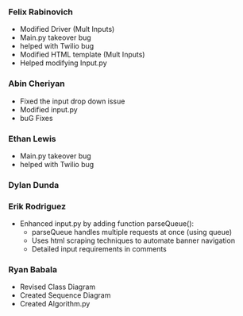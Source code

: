 ### Felix Rabinovich ###
  - Modified Driver (Mult Inputs)
  - Main.py takeover bug
  - helped with Twilio bug 
  - Modified HTML template (Mult Inputs)
  - Helped modifying Input.py

### Abin Cheriyan ###
  - Fixed the input drop down issue
  - Modified input.py
  - buG Fixes
  
### Ethan Lewis ###
  - Main.py takeover bug
  - helped with Twilio bug 

### Dylan Dunda ###

### Erik Rodriguez ###
  - Enhanced input.py by adding function parseQueue():
    - parseQueue handles multiple requests at once (using queue)
    - Uses html scraping techniques to automate banner navigation
    - Detailed input requirements in comments
### Ryan Babala ###
  - Revised Class Diagram
  - Created Sequence Diagram
  - Created Algorithm.py
